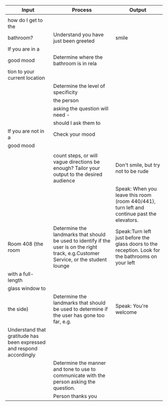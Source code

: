 
|Input              |Process                                 |Output                                               |
|-------------------|----------------------------------------|-----------------------------------------------------|
|                   |                                        |                                          |
|how do I get to the|
 bathroom?          |Understand you have just been greeted   |smile                                                                                                                                                         
|If you are in a
| good mood         | Determine where the bathroom is in rela|                                                     |                            
|                      tion to your current location          
|                   | Determine the level of specificity     | 
|                   | the person                             |                                                     |
|                   | asking the question will need -        |
|                   | should I ask them to                   |                                                     |           
|If you are not in a|Check your mood
 good mood          |
|                   |
|                   |count steps, or will vague directions be enough? Tailor your output to the desired audience|Don't smile, but try not to be rude
|||Speak: When you leave this room (room 440/441), turn left and continue past the elevators.                  
|Room 408 (the room | Determine the landmarks that should be used to identify if the user is on the right track, e.g.Customer Service, or the student lounge|Speak:Turn left just before the glass doors to the reception. Look for the bathrooms on your left
| with a full-length|
| glass window to   |
| the  side)        |Determine the landmarks that should be used to determine if the user has gone too far, e.g.|Speak: You're welcome
|Understand that gratitude has been expressed and respond accordingly|       
|                   |Determine the manner and tone to use to communicate with the person asking the question.                                                           
|                   |Person thanks you
